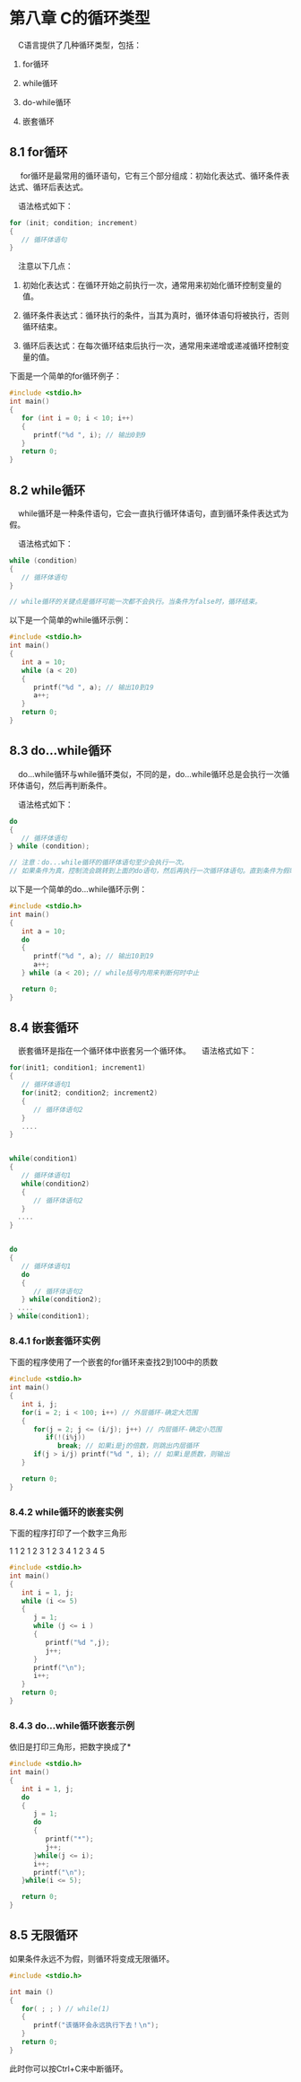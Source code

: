 # 第八章 C的循环类型

    C语言提供了几种循环类型，包括：

1. for循环

2. while循环

3. do-while循环

4. 嵌套循环

## 8.1 for循环

     for循环是最常用的循环语句，它有三个部分组成：初始化表达式、循环条件表达式、循环后表达式。

    语法格式如下：

```c
for (init; condition; increment)
{
   // 循环体语句
}
```

    注意以下几点：

1. 初始化表达式：在循环开始之前执行一次，通常用来初始化循环控制变量的值。

2. 循环条件表达式：循环执行的条件，当其为真时，循环体语句将被执行，否则循环结束。

3. 循环后表达式：在每次循环结束后执行一次，通常用来递增或递减循环控制变量的值。

下面是一个简单的for循环例子：

```c
#include <stdio.h>
int main()
{
   for (int i = 0; i < 10; i++)
   {
      printf("%d ", i); // 输出0到9
   }
   return 0;
}
```

## 8.2 while循环

    while循环是一种条件语句，它会一直执行循环体语句，直到循环条件表达式为假。

    语法格式如下：

```c
while (condition)
{
   // 循环体语句
}

// while循环的关键点是循环可能一次都不会执行。当条件为false时，循环结束。
```

以下是一个简单的while循环示例：

```c
#include <stdio.h>
int main()
{
   int a = 10;
   while (a < 20)
   {
      printf("%d ", a); // 输出10到19
      a++;
   }
   return 0;
}
```

## 8.3 do...while循环

    do...while循环与while循环类似，不同的是，do...while循环总是会执行一次循环体语句，然后再判断条件。

    语法格式如下：

```c
do
{
   // 循环体语句
} while (condition);

// 注意：do...while循环的循环体语句至少会执行一次。
// 如果条件为真，控制流会跳转到上面的do语句，然后再执行一次循环体语句。直到条件为假时，才会退出循环。
```

以下是一个简单的do...while循环示例：

```c
#include <stdio.h>
int main()
{
   int a = 10;
   do
   {
      printf("%d ", a); // 输出10到19
      a++;
   } while (a < 20); // while括号内用来判断何时中止

   return 0;
}
```

## 8.4 嵌套循环

    嵌套循环是指在一个循环体中嵌套另一个循环体。
    语法格式如下：

```c
for(init1; condition1; increment1)
{
   // 循环体语句1
   for(init2; condition2; increment2)
   {
      // 循环体语句2
   }
   ....
}


while(condition1)
{
   // 循环体语句1
   while(condition2)
   {
      // 循环体语句2
   }
  ....
}


do
{
   // 循环体语句1
   do
   {
      // 循环体语句2
   } while(condition2);
  ....
} while(condition1);
```

### 8.4.1 for嵌套循环实例

下面的程序使用了一个嵌套的for循环来查找2到100中的质数

```c
#include <stdio.h>
int main()
{
   int i, j;
   for(i = 2; i < 100; i++) // 外层循环-确定大范围
   {
      for(j = 2; j <= (i/j); j++) // 内层循环-确定小范围
         if(!(i%j)) 
            break; // 如果i是j的倍数，则跳出内层循环
      if(j > i/j) printf("%d ", i); // 如果i是质数，则输出
   }

   return 0;
}
```

### 8.4.2 while循环的嵌套实例

下面的程序打印了一个数字三角形

1 
1 2 
1 2 3 
1 2 3 4 
1 2 3 4 5 

```c
#include <stdio.h>
int main()
{
   int i = 1, j;
   while (i <= 5)
   {
      j = 1;
      while (j <= i )
      {
         printf("%d ",j);
         j++;
      }
      printf("\n");
      i++;
   }
   return 0;
}
```

### 8.4.3 do...while循环嵌套示例

依旧是打印三角形，把数字换成了*

```c
#include <stdio.h>
int main()
{
   int i = 1, j;
   do
   {
      j = 1;
      do
      {
         printf("*");
         j++;
      }while(j <= i);
      i++;
      printf("\n");
   }while(i <= 5);

   return 0;
}
```

## 8.5 无限循环

如果条件永远不为假，则循环将变成无限循环。

```c
#include <stdio.h>

int main ()
{
   for( ; ; ) // while(1)
   {
      printf("该循环会永远执行下去！\n");
   }
   return 0;
}
```

此时你可以按Ctrl+C来中断循环。
